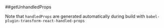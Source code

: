 ##getUnhandledProps

Note that `handledProps` are generated automatically during build with `babel-plugin-transform-react-handled-props`
